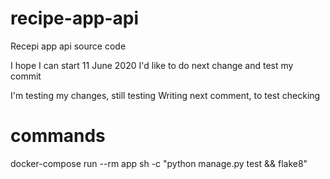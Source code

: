 # recipe-app-api
Recepi app api source code

I hope I can start 11 June 2020
I'd like to do next change and test my commit

I'm testing my changes, still testing
Writing next comment, to test checking

# commands
docker-compose run --rm app sh -c "python manage.py test && flake8"
